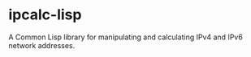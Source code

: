 # ipcalc-lisp
A Common Lisp library for manipulating and calculating IPv4 and IPv6
network addresses.

